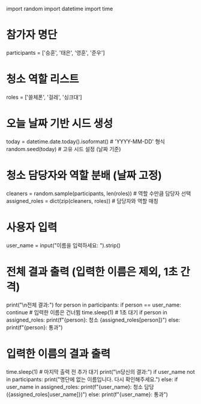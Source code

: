 import random
import datetime
import time

# 참가자 명단
participants = ['승훈', '태은', '영훈', '준우']

# 청소 역할 리스트
roles = ['쓸체폰', '걸레', '싱크대']

# 오늘 날짜 기반 시드 생성
today = datetime.date.today().isoformat()  # 'YYYY-MM-DD' 형식
random.seed(today)  # 고유 시드 설정 (날짜 기준)

# 청소 담당자와 역할 분배 (날짜 고정)
cleaners = random.sample(participants, len(roles))  # 역할 수만큼 담당자 선택
assigned_roles = dict(zip(cleaners, roles))  # 담당자와 역할 매칭

# 사용자 입력
user_name = input("이름을 입력하세요: ").strip()

# 전체 결과 출력 (입력한 이름은 제외, 1초 간격)
print("\n전체 결과:")
for person in participants:
    if person == user_name:
        continue  # 입력한 이름은 건너뜀
    time.sleep(1)  # 1초 대기
    if person in assigned_roles:
        print(f"{person}: 청소 {assigned_roles[person]}")
    else:
        print(f"{person}: 통과")

# 입력한 이름의 결과 출력
time.sleep(1)  # 마지막 출력 전 추가 대기
print("\n당신의 결과:")
if user_name not in participants:
    print("명단에 없는 이름입니다. 다시 확인해주세요.")
else:
    if user_name in assigned_roles:
        print(f"{user_name}: 청소 담당 ({assigned_roles[user_name]})")
    else:
        print(f"{user_name}: 통과")
